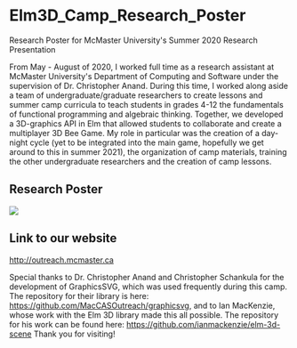 # Elm3D_Camp_Research_Poster
Research Poster for McMaster University's Summer 2020 Research Presentation

From May - August of 2020, I worked full time as a research assistant at McMaster University's Department of Computing and Software under the supervision of Dr. Christopher Anand. During this time, I worked along aside a team of undergraduate/graduate researchers to create lessons and summer camp curricula to teach students in grades 4-12 the fundamentals of functional programming and algebraic thinking. Together, we developed a 3D-graphics API in Elm that allowed students to collaborate and create a multiplayer 3D Bee Game. My role in particular was the creation of a day-night cycle (yet to be integrated into the main game, hopefully we get around to this in summer 2021), the organization of camp materials, training the other undergraduate researchers and the creation of camp lessons.

## Research Poster  
![](./ResearchPoster.png)  

## Link to our website  
http://outreach.mcmaster.ca


Special thanks to Dr. Christopher Anand and Christopher Schankula for the development of GraphicsSVG, which was used frequently during this camp. The repository for their library is here: https://github.com/MacCASOutreach/graphicsvg, and to Ian MacKenzie, whose work with the Elm 3D library made this all possible. The repository for his work can be found here: https://github.com/ianmackenzie/elm-3d-scene
Thank you for visiting! 
